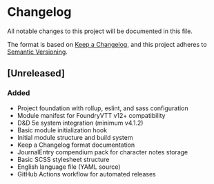# Changelog

All notable changes to this project will be documented in this file.

The format is based on [Keep a Changelog](https://keepachangelog.com/en/1.1.0/),
and this project adheres to [Semantic Versioning](https://semver.org/spec/v2.0.0.html).

## [Unreleased]

### Added
- Project foundation with rollup, eslint, and sass configuration
- Module manifest for FoundryVTT v12+ compatibility
- D&D 5e system integration (minimum v4.1.2)
- Basic module initialization hook
- Initial module structure and build system
- Keep a Changelog format documentation
- JournalEntry compendium pack for character notes storage
- Basic SCSS stylesheet structure
- English language file (YAML source)
- GitHub Actions workflow for automated releases